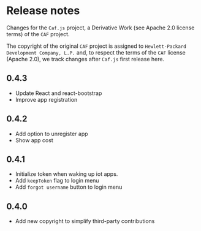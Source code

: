 # Release notes

Changes for the `Caf.js` project, a Derivative Work (see Apache 2.0 license terms) of the `CAF` project.

The  copyright of the original `CAF` project is assigned to `Hewlett-Packard Development Company, L.P.` and, to respect the terms of the `CAF` license (Apache 2.0), we track changes after `Caf.js` first release here.

## 0.4.3
 - Update React and react-bootstrap
 - Improve app registration

## 0.4.2
- Add option to unregister app
- Show app cost

## 0.4.1
- Initialize token when waking up iot apps.
- Add `keepToken` flag to login menu
- Add `forgot username` button to login menu

## 0.4.0
 - Add new copyright to simplify third-party contributions
